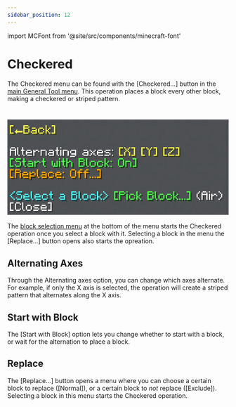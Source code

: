 ```yaml
---
sidebar_position: 12
---
```


import MCFont from '@site/src/components/minecraft-font'

# Checkered

The Checkered menu can be found with the <MCFont color="#fc03cf">[Checkered...]</MCFont> button in the [main General Tool menu](usage#main-menu). This operation places a block every other block, making a checkered or striped pattern.
#
![The Checkered menu](img/checkered_menu.png)

The [block selection menu](../chat-menu-system#block-selection) at the bottom of the menu starts the Checkered operation once you select a block with it. Selecting a block in the menu the <MCFont color="gold">[Replace...]</MCFont> button opens also starts the opreation.

## Alternating Axes
Through the <MCFont>Alternating axes</MCFont> option, you can change which axes alternate. For example, if only the X axis is selected, the operation will create a striped pattern that alternates along the X axis.

## Start with Block
The <MCFont color="green">[Start with Block]</MCFont> option lets you change whether to start with a block, or wait for the alternation to place a block.

## Replace
The <MCFont color="gold">[Replace...]</MCFont> button opens a menu where you can choose a certain block to replace (<MCFont color="green">[Normal]</MCFont>), or a certain block to *not* replace (<MCFont color="gold">[Exclude]</MCFont>). Selecting a block in this menu starts the Checkered operation.

